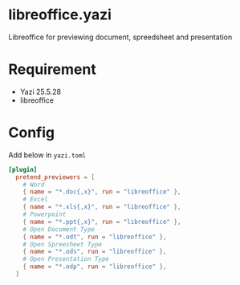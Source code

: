 # libreoffice.yazi
Libreoffice for previewing document, spreedsheet and presentation

# Requirement

- Yazi 25.5.28
- libreoffice

# Config

Add below in `yazi.toml`

```toml
[plugin]
  pretend_previewers = [
    # Word
    { name = "*.doc{,x}", run = "libreoffice" },
    # Excel
    { name = "*.xls{,x}", run = "libreoffice" },
    # Powerpoint
    { name = "*.ppt{,x}", run = "libreoffice" },
    # Open Document Type
    { name = "*.odt", run = "libreoffice" },
    # Open Spreesheet Type
    { name = "*.ods", run = "libreoffice" },
    # Open Presentation Type
    { name = "*.odp", run = "libreoffice" },
  ]
```
